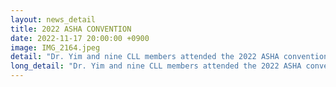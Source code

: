 ```yaml
---
layout: news_detail
title: 2022 ASHA CONVENTION 
date: 2022-11-17 20:00:00 +0900
image: IMG_2164.jpeg
detail: "Dr. Yim and nine CLL members attended the 2022 ASHA convention at the Ernest N. Morial Convention Center in New Orleans, LA. The convention was held during November 17-19. Five posters were presented."
long_detail: "Dr. Yim and nine CLL members attended the 2022 ASHA convention at the Ernest N. Morial Convention Center in New Orleans, LA. The convention was held during November 17-19. Five posters were presented."
---
```


